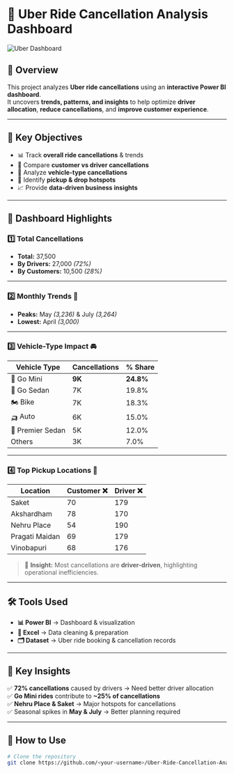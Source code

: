 # 🚖 Uber Ride Cancellation Analysis Dashboard  

![Uber Dashboard](./Screenshot_2025-09-07.png)

## 📌 Overview  
This project analyzes **Uber ride cancellations** using an **interactive Power BI dashboard**.  
It uncovers **trends, patterns, and insights** to help optimize **driver allocation**, **reduce cancellations**, and **improve customer experience**.

---

## 🎯 Key Objectives  
- 📊 Track **overall ride cancellations** & trends  
- 👥 Compare **customer vs driver cancellations**  
- 🚗 Analyze **vehicle-type cancellations**  
- 📍 Identify **pickup & drop hotspots**  
- 📈 Provide **data-driven business insights**  

---

## 🔹 Dashboard Highlights  

### **1️⃣ Total Cancellations**
- **Total:** 37,500  
- **By Drivers:** 27,000 *(72%)*  
- **By Customers:** 10,500 *(28%)*  

---

### **2️⃣ Monthly Trends** 📆  
- **Peaks:** May *(3,236)* & July *(3,264)*  
- **Lowest:** April *(3,000)*  

---

### **3️⃣ Vehicle-Type Impact** 🚘  
| Vehicle Type      | Cancellations | % Share |
|------------------|--------------|---------|
| 🚗 Go Mini       | **9K**       | **24.8%** |
| 🚙 Go Sedan      | 7K          | 19.8% |
| 🏍 Bike          | 7K          | 18.3% |
| 🛺 Auto          | 6K          | 15.0% |
| 🚖 Premier Sedan | 5K          | 12.0% |
| Others          | 3K          | 7.0% |

---

### **4️⃣ Top Pickup Locations** 📍  
| Location         | Customer ❌ | Driver ❌ |
|------------------|------------|----------|
| Saket           | 70         | 179 |
| Akshardham      | 78         | 170 |
| Nehru Place     | 54         | 190 |
| Pragati Maidan  | 69         | 179 |
| Vinobapuri      | 68         | 176 |

> 🔹 **Insight:** Most cancellations are **driver-driven**, highlighting operational inefficiencies.

---

## 🛠 Tools Used  
- **📊 Power BI** → Dashboard & visualization  
- **📑 Excel** → Data cleaning & preparation  
- **🗂 Dataset** → Uber ride booking & cancellation records  

---

## 📌 Key Insights  
✅ **72% cancellations** caused by drivers → Need better driver allocation  
✅ **Go Mini rides** contribute to **~25% of cancellations**  
✅ **Nehru Place & Saket** → Major hotspots for cancellations  
✅ Seasonal spikes in **May & July** → Better planning required  

---

## 🚀 How to Use  
```bash
# Clone the repository
git clone https://github.com/<your-username>/Uber-Ride-Cancellation-Analysis.git
